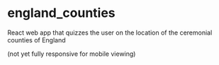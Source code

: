 # england_counties

React web app that quizzes the user on the location of the ceremonial counties of England

(not yet fully responsive for mobile viewing)
